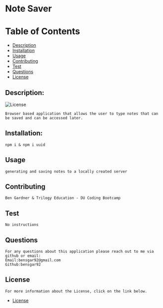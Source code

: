   
# Note Saver

# Table of Contents

- [Description](#description)
- [Installation](#installation) 
- [Usage](#usage)
- [Contributing](#contributing)
- [Test](#test)
- [Questions](#questions)
- [License](#license)

## Description:
![License](https://img.shields.io/badge/License-MIT-blue.svg "License Badge")

    Browser based application that allows the user to type notes that can be saved and can be accessed later.
## Installation:
    npm i & npm i uuid
## Usage
    generating and saving notes to a locally created server
## Contributing
    Ben Gardner & Trilogy Education - DU Coding Bootcamp
## Test
    No instructions
## Questions
    For any questions about this application please reach out to me via github or email:
    Email:bensgar92@gmail.com
    Github:bensgar92

## License
    For more information about the License, click on the link below.

- [License](https://opensource.org/Licenses/MIT)
